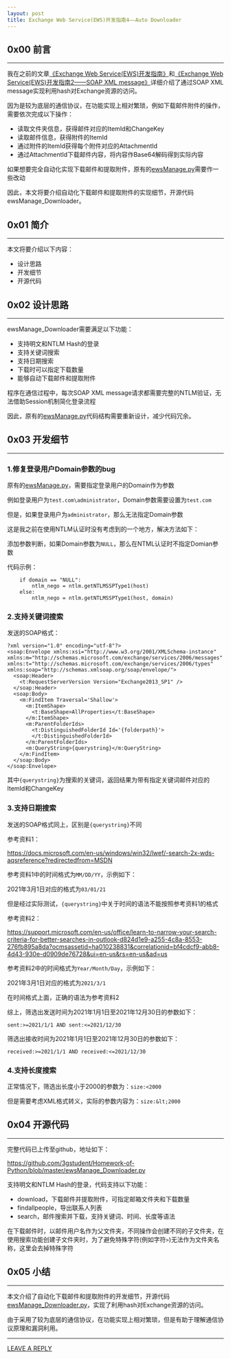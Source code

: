 ```yaml
---
layout: post
title: Exchange Web Service(EWS)开发指南4——Auto Downloader
---
```



## 0x00 前言
---

我在之前的文章[《Exchange Web Service(EWS)开发指南》](https://3gstudent.github.io/Exchange-Web-Service(EWS)%E5%BC%80%E5%8F%91%E6%8C%87%E5%8D%97)和[《Exchange Web Service(EWS)开发指南2——SOAP XML message》](https://3gstudent.github.io/Exchange-Web-Service(EWS)%E5%BC%80%E5%8F%91%E6%8C%87%E5%8D%972-SOAP-XML-message)详细介绍了通过SOAP XML message实现利用hash对Exchange资源的访问。

因为是较为底层的通信协议，在功能实现上相对繁琐，例如下载邮件附件的操作，需要依次完成以下操作：

- 读取文件夹信息，获得邮件对应的ItemId和ChangeKey
- 读取邮件信息，获得附件的ItemId
- 通过附件的ItemId获得每个附件对应的AttachmentId
- 通过AttachmentId下载邮件内容，将内容作Base64解码得到实际内容

如果想要完全自动化实现下载邮件和提取附件，原有的[ewsManage.py](https://github.com/3gstudent/Homework-of-Python/blob/master/ewsManage.py)需要作一些改动

因此，本文将要介绍自动化下载邮件和提取附件的实现细节，开源代码ewsManage_Downloader。

## 0x01 简介
---

本文将要介绍以下内容：

- 设计思路
- 开发细节
- 开源代码

## 0x02 设计思路
---

ewsManage_Downloader需要满足以下功能：

- 支持明文和NTLM Hash的登录
- 支持关键词搜索
- 支持日期搜索
- 下载时可以指定下载数量
- 能够自动下载邮件和提取附件

程序在通信过程中，每次SOAP XML message请求都需要完整的NTLM验证，无法借助Session机制简化登录流程

因此，原有的[ewsManage.py](https://github.com/3gstudent/Homework-of-Python/blob/master/ewsManage.py)代码结构需要重新设计，减少代码冗余。

## 0x03 开发细节
---

### 1.修复登录用户Domain参数的bug

原有的[ewsManage.py](https://github.com/3gstudent/Homework-of-Python/blob/master/ewsManage.py)，需要指定登录用户的Domain作为参数

例如登录用户为`test.com\administrator`，Domain参数需要设置为`test.com`

但是，如果登录用户为`administrator`，那么无法指定Domain参数

这是我之前在使用NTLM认证时没有考虑到的一个地方，解决方法如下：

添加参数判断，如果Domain参数为`NULL`，那么在NTML认证时不指定Domian参数

代码示例：

```
    if domain == "NULL":
        ntlm_nego = ntlm.getNTLMSSPType1(host)
    else:    
        ntlm_nego = ntlm.getNTLMSSPType1(host, domain)
```


### 2.支持关键词搜索

发送的SOAP格式：

```
?xml version="1.0" encoding="utf-8"?>
<soap:Envelope xmlns:xsi="http://www.w3.org/2001/XMLSchema-instance" xmlns:m="http://schemas.microsoft.com/exchange/services/2006/messages" xmlns:t="http://schemas.microsoft.com/exchange/services/2006/types" xmlns:soap="http://schemas.xmlsoap.org/soap/envelope/">
  <soap:Header>
    <t:RequestServerVersion Version="Exchange2013_SP1" />
  </soap:Header>
  <soap:Body>
    <m:FindItem Traversal='Shallow'>
      <m:ItemShape>
        <t:BaseShape>AllProperties</t:BaseShape>
      </m:ItemShape>
      <m:ParentFolderIds>
        <t:DistinguishedFolderId Id='{folderpath}'>
        </t:DistinguishedFolderId>
      </m:ParentFolderIds>
      <m:QueryString>{querystring}</m:QueryString>
    </m:FindItem>
  </soap:Body>
</soap:Envelope>
```

其中`{querystring}`为搜索的关键词，返回结果为带有指定关键词邮件对应的ItemId和ChangeKey


### 3.支持日期搜索

发送的SOAP格式同上，区别是`{querystring}`不同

参考资料1：

https://docs.microsoft.com/en-us/windows/win32/lwef/-search-2x-wds-aqsreference?redirectedfrom=MSDN

参考资料1中的时间格式为`MM/DD/YY`，示例如下：

2021年3月1日对应的格式为`03/01/21`

但是经过实际测试，`{querystring}`中关于时间的语法不能按照参考资料1的格式

参考资料2：

https://support.microsoft.com/en-us/office/learn-to-narrow-your-search-criteria-for-better-searches-in-outlook-d824d1e9-a255-4c8a-8553-276fb895a8da?ocmsassetid=ha010238831&correlationid=bf4cdcf9-abb8-4d43-930e-d0909de76728&ui=en-us&rs=en-us&ad=us

参考资料2中的时间格式为`Year/Month/Day`，示例如下：

2021年3月1日对应的格式为`2021/3/1`

在时间格式上面，正确的语法为参考资料2

综上，筛选出发送时间为2021年1月1日至2021年12月30日的参数如下：

```
sent:>=2021/1/1 AND sent:<=2021/12/30
```

筛选出接收时间为2021年1月1日至2021年12月30日的参数如下：

```
received:>=2021/1/1 AND received:<=2021/12/30
```

### 4.支持长度搜索

正常情况下，筛选出长度小于2000的参数为：`size:<2000`

但是需要考虑XML格式转义，实际的参数内容为：`size:&lt;2000`

## 0x04 开源代码
---

完整代码已上传至github，地址如下：

https://github.com/3gstudent/Homework-of-Python/blob/master/ewsManage_Downloader.py

支持明文和NTLM Hash的登录，代码支持以下功能：

- download，下载邮件并提取附件，可指定邮箱文件夹和下载数量
- findallpeople，导出联系人列表
- search，邮件搜索并下载，支持关键词、时间、长度等语法

在下载邮件时，以邮件用户名作为父文件夹，不同操作会创建不同的子文件夹，在使用搜索功能创建子文件夹时，为了避免特殊字符(例如字符`>`)无法作为文件夹名称，这里会去掉特殊字符


## 0x05 小结
---

本文介绍了自动化下载邮件和提取附件的开发细节，开源代码[ewsManage_Downloader.py](https://github.com/3gstudent/Homework-of-Python/blob/master/ewsManage_Downloader.py)，实现了利用hash对Exchange资源的访问。

由于采用了较为底层的通信协议，在功能实现上相对繁琐，但是有助于理解通信协议原理和漏洞利用。



---


[LEAVE A REPLY](https://github.com/3gstudent/feedback/issues/new)


